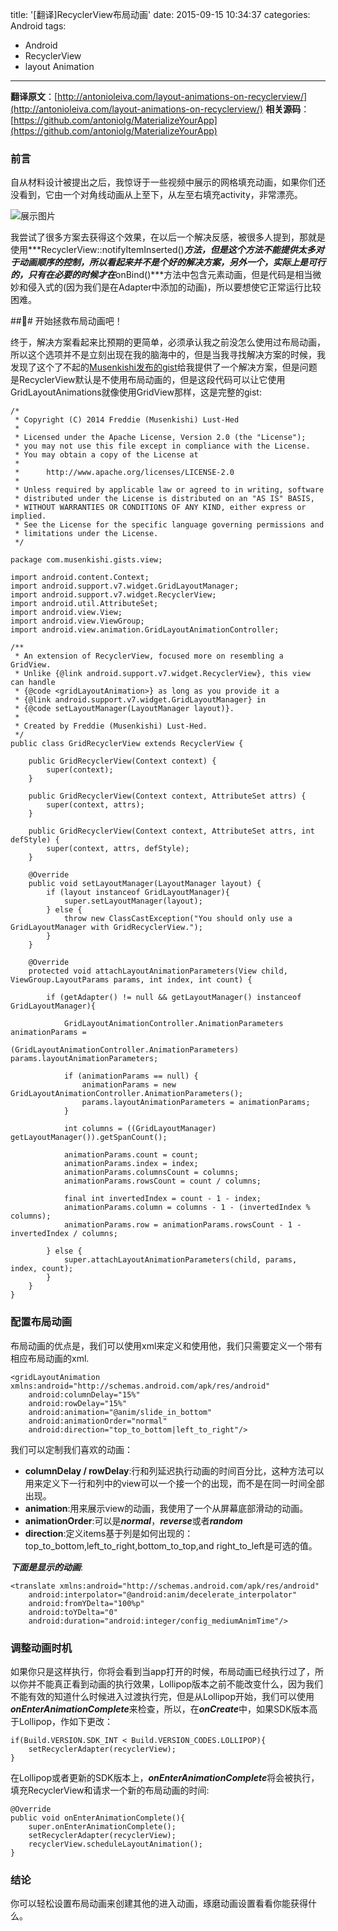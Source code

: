 title: '[翻译]RecyclerView布局动画'
date: 2015-09-15 10:34:37
categories: Android
tags:
- Android
- RecyclerView
- layout Animation

---

**翻译原文**：[http://antonioleiva.com/layout-animations-on-recyclerview/](http://antonioleiva.com/layout-animations-on-recyclerview/)
**相关源码**：[https://github.com/antoniolg/MaterializeYourApp](https://github.com/antoniolg/MaterializeYourApp)
### 前言

自从材料设计被提出之后，我惊讶于一些视频中展示的网格填充动画，如果你们还没看到，它由一个对角线动画从上至下，从左至右填充activity，非常漂亮。

![展示图片](http://antonioleiva.com/wp-content/uploads/2015/09/layout_animation_recyclerview.gif)

我尝试了很多方案去获得这个效果，在以后一个解决反感，被很多人提到，那就是使用***RecyclerView::notifyItemInserted()***方法，但是这个方法不能提供太多对于动画顺序的控制，所以看起来并不是个好的解决方案，另外一个，实际上是可行的，只有在必要的时候才在***onBind()***方法中包含元素动画，但是代码是相当微妙和侵入式的(因为我们是在Adapter中添加的动画)，所以要想使它正常运行比较困难。

### 开始拯救布局动画吧！

终于，解决方案看起来比预期的更简单，必须承认我之前没怎么使用过布局动画，所以这个选项并不是立刻出现在我的脑海中的，但是当我寻找解决方案的时候，我发现了这个了不起的[Musenkishi发布的gist](https://gist.github.com/Musenkishi/8df1ab549857756098ba)给我提供了一个解决方案，但是问题是RecyclerView默认是不使用布局动画的，但是这段代码可以让它使用GridLayoutAnimations就像使用GridView那样，这是完整的gist:


	/*
	 * Copyright (C) 2014 Freddie (Musenkishi) Lust-Hed
	 *
	 * Licensed under the Apache License, Version 2.0 (the "License");
	 * you may not use this file except in compliance with the License.
	 * You may obtain a copy of the License at
	 *
	 *      http://www.apache.org/licenses/LICENSE-2.0
	 *
	 * Unless required by applicable law or agreed to in writing, software
	 * distributed under the License is distributed on an "AS IS" BASIS,
	 * WITHOUT WARRANTIES OR CONDITIONS OF ANY KIND, either express or implied.
	 * See the License for the specific language governing permissions and
	 * limitations under the License.
	 */
	 
	package com.musenkishi.gists.view;

	import android.content.Context;
	import android.support.v7.widget.GridLayoutManager;
	import android.support.v7.widget.RecyclerView;
	import android.util.AttributeSet;
	import android.view.View;
	import android.view.ViewGroup;
	import android.view.animation.GridLayoutAnimationController;

	/**
	 * An extension of RecyclerView, focused more on resembling a GridView.
	 * Unlike {@link android.support.v7.widget.RecyclerView}, this view can handle
	 * {@code <gridLayoutAnimation>} as long as you provide it a
	 * {@link android.support.v7.widget.GridLayoutManager} in
	 * {@code setLayoutManager(LayoutManager layout)}.
	 *
	 * Created by Freddie (Musenkishi) Lust-Hed.
	 */
	public class GridRecyclerView extends RecyclerView {

	    public GridRecyclerView(Context context) {
	        super(context);
	    }

	    public GridRecyclerView(Context context, AttributeSet attrs) {
	        super(context, attrs);
	    }

	    public GridRecyclerView(Context context, AttributeSet attrs, int defStyle) {
	        super(context, attrs, defStyle);
	    }

	    @Override
	    public void setLayoutManager(LayoutManager layout) {
	        if (layout instanceof GridLayoutManager){
	            super.setLayoutManager(layout);
	        } else {
	            throw new ClassCastException("You should only use a GridLayoutManager with GridRecyclerView.");
	        }
	    }

	    @Override
	    protected void attachLayoutAnimationParameters(View child, ViewGroup.LayoutParams params, int index, int count) {

	        if (getAdapter() != null && getLayoutManager() instanceof GridLayoutManager){

	            GridLayoutAnimationController.AnimationParameters animationParams =
	                    (GridLayoutAnimationController.AnimationParameters) params.layoutAnimationParameters;

	            if (animationParams == null) {
	                animationParams = new GridLayoutAnimationController.AnimationParameters();
	                params.layoutAnimationParameters = animationParams;
	            }

	            int columns = ((GridLayoutManager) getLayoutManager()).getSpanCount();

	            animationParams.count = count;
	            animationParams.index = index;
	            animationParams.columnsCount = columns;
	            animationParams.rowsCount = count / columns;

	            final int invertedIndex = count - 1 - index;
	            animationParams.column = columns - 1 - (invertedIndex % columns);
	            animationParams.row = animationParams.rowsCount - 1 - invertedIndex / columns;

	        } else {
	            super.attachLayoutAnimationParameters(child, params, index, count);
	        }
	    }
	}
	


### 配置布局动画

布局动画的优点是，我们可以使用xml来定义和使用他，我们只需要定义一个带有相应布局动画的xml.


	<gridLayoutAnimation xmlns:android="http://schemas.android.com/apk/res/android"
		android:columnDelay="15%"
		android:rowDelay="15%"
		android:animation="@anim/slide_in_bottom"
		android:animationOrder="normal"
		android:direction="top_to_bottom|left_to_right"/>

我们可以定制我们喜欢的动画：

- **columnDelay / rowDelay**:行和列延迟执行动画的时间百分比，这种方法可以用来定义下一行和列中的view可以一个接一个的出现，而不是在同一时间全部出现。
- **animation**:用来展示view的动画，我使用了一个从屏幕底部滑动的动画。
- **animationOrder**:可以是***normal***，***reverse***或者***random***
- **direction**:定义items基于列是如何出现的：top_to_bottom,left_to_right,bottom_to_top,and right_to_left是可选的值。

***下面是显示的动画***:


	<translate xmlns:android="http://schemas.android.com/apk/res/android"
		android:interpolator="@android:anim/decelerate_interpolator"
		android:fromYDelta="100%p"
		android:toYDelta="0"
		android:duration="android:integer/config_mediumAnimTime"/>


### **调整动画时机**

如果你只是这样执行，你将会看到当app打开的时候，布局动画已经执行过了，所以你并不能真正看到动画的执行效果，Lollipop版本之前不能改变什么，因为我们不能有效的知道什么时候进入过渡执行完，但是从Lollipop开始，我们可以使用***onEnterAnimationComplete***来检查，所以，在***onCreate***中，如果SDK版本高于Lollipop，作如下更改：


	if(Build.VERSION.SDK_INT < Build.VERSION_CODES.LOLLIPOP){
		setRecyclerAdapter(recyclerView);
	}

在Lollipop或者更新的SDK版本上，***onEnterAnimationComplete***将会被执行，填充RecyclerView和请求一个新的布局动画的时间:


	@Override
	public void onEnterAnimationComplete(){
		super.onEnterAnimationComplete();
		setRecyclerAdapter(recyclerView);
		recyclerView.scheduleLayoutAnimation();
	}

### 结论

你可以轻松设置布局动画来创建其他的进入动画，琢磨动画设置看看你能获得什么。
